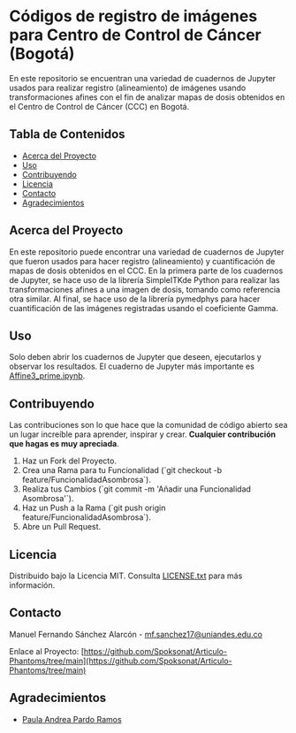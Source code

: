 # Códigos de registro de imágenes para Centro de Control de Cáncer (Bogotá)

En este repositorio se encuentran una variedad de cuadernos de Jupyter usados para realizar registro (alineamiento) de imágenes usando transformaciones afines con el fin de
analizar mapas de dosis obtenidos en el Centro de Control de Cáncer (CCC) en Bogotá.

## Tabla de Contenidos

- [Acerca del Proyecto](#acerca-del-proyecto)
- [Uso](#uso)
- [Contribuyendo](#contribuyendo)
- [Licencia](#licencia)
- [Contacto](#contacto)
- [Agradecimientos](#agradecimientos)

## Acerca del Proyecto

En este repositorio puede encontrar una variedad de cuadernos de Jupyter que fueron usados para hacer registro (alineamiento) y cuantificación de mapas de dosis obtenidos en el CCC. 
En la primera parte de los cuadernos de Jupyter, se hace uso de la librería SimpleITKde Python para realizar las transformaciones afines a una imagen de dosis, tomando como referencia otra similar. 
Al final, se hace uso de la librería pymedphys para hacer cuantificación de las imágenes registradas usando el coeficiente Gamma. 

## Uso

Solo deben abrir los cuadernos de Jupyter que deseen, ejecutarlos y observar los resultados. El cuaderno de Jupyter más importante es [Affine3_prime.ipynb](Registration/Affine3_prime.ipynb).

## Contribuyendo

Las contribuciones son lo que hace que la comunidad de código abierto sea un lugar increíble para aprender, inspirar y crear. **Cualquier contribución que hagas es muy apreciada**.

1. Haz un Fork del Proyecto.
2. Crea una Rama para tu Funcionalidad (\`git checkout -b feature/FuncionalidadAsombrosa\`).
3. Realiza tus Cambios (\`git commit -m 'Añadir una Funcionalidad Asombrosa'\`).
4. Haz un Push a la Rama (\`git push origin feature/FuncionalidadAsombrosa\`).
5. Abre un Pull Request.

## Licencia

Distribuido bajo la Licencia MIT. Consulta [LICENSE.txt](LICENCE.txt) para más información.

## Contacto

Manuel Fernando Sánchez Alarcón  - mf.sanchez17@uniandes.edu.co

Enlace al Proyecto: [https://github.com/Spoksonat/Articulo-Phantoms/tree/main](https://github.com/Spoksonat/Articulo-Phantoms/tree/main)

## Agradecimientos

- [Paula Andrea Pardo Ramos](https://www.linkedin.com/in/paula-andrea-pardo-ramos/?originalSubdomain=co)
